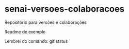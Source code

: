 # senai-versoes-colaboracoes
 Repositório para versões e colaborações

 Readme de exemplo

Lembrei do comando: git ststus
